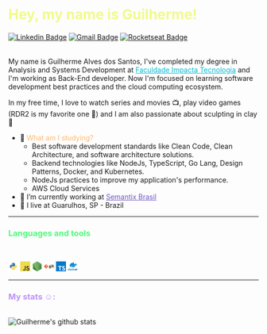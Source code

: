 <h1 style="color: #f1fa8c">Hey, my name is Guilherme!</h1>
<p style="margin-top: 20px">

[![Linkedin Badge](https://img.shields.io/badge/-LinkedIn-blue?style=flat-square&logo=Linkedin&logoColor=white&link=https://www.linkedin.com/in/guilherme-alves-dos-santos/)](https://www.linkedin.com/in/guilherme-alves-dos-santos/)
[![Gmail Badge](https://img.shields.io/badge/-Mail-c14438?style=flat-square&logo=Gmail&logoColor=white&link=mailto:g.dotnot@gmail.com)](mailto:g.dotnot@gmail.com)
[![Rocketseat Badge](https://img.shields.io/badge/-Rocketseat-7159c1?style=flat-square&logo=Apache-RocketMQ&logoColor=white&link=https://app.rocketseat.com.br/me/g-dotnot)](https://app.rocketseat.com.br/me/g-dotnot)

</p>

<p style="margin-top: 32px">
My name is Guilherme Alves dos Santos, I've completed my degree in Analysis and Systems Development at <a href='https://www.impacta.edu.br/' style="color: #00bcd4">Faculdade Impacta Tecnologia</a> and I'm working as Back-End developer. Now I'm focused on learning software development best practices and the cloud computing ecosystem.

In my free time, I love to watch series and movies 📺, play video games (RDR2 is my favorite one 💖) and I am also passionate about sculpting in clay 🎨
</p>

- :thinking: <span style="color:#ffb86c		">What am I studying?</span>
  - Best software development standards like Clean Code, Clean Architecture, and software architecture solutions.
  - Backend technologies like NodeJs, TypeScript, Go Lang, Design Patterns, Docker, and Kubernetes.
  - NodeJs practices to improve my application's performance.
  - AWS Cloud Services
- 🔭 I’m currently working at <a href='https://en.semantix.ai/' style="color: #7159c1">Semantix Brasil</a>
- 🏡 I live at Guarulhos, SP - Brazil


---

<h3 style="color: #50fa7b	">Languages and tools</h3>
<br>

<code><img height="20" src="https://raw.githubusercontent.com/github/explore/80688e429a7d4ef2fca1e82350fe8e3517d3494d/topics/python/python.png"></code>
<code><img height="20" src="https://raw.githubusercontent.com/github/explore/80688e429a7d4ef2fca1e82350fe8e3517d3494d/topics/javascript/javascript.png"></code>
<code><img height="20" src="https://raw.githubusercontent.com/github/explore/80688e429a7d4ef2fca1e82350fe8e3517d3494d/topics/nodejs/nodejs.png"></code>
<code><img height="20" src="https://raw.githubusercontent.com/github/explore/80688e429a7d4ef2fca1e82350fe8e3517d3494d/topics/git/git.png"></code>
<code><img height="20" src="https://raw.githubusercontent.com/github/explore/80688e429a7d4ef2fca1e82350fe8e3517d3494d/topics/typescript/typescript.png"></code>
<code><img height="20" src="https://raw.githubusercontent.com/github/explore/80688e429a7d4ef2fca1e82350fe8e3517d3494d/topics/docker/docker.png"></code>

---
<h3 style="color: #bd93f9	">My stats ☺️:</h3>

<p style="margin-top: 32px">

![Guilherme's github stats](https://github-readme-stats.vercel.app/api?username=gdotnot&show_icons=true&theme=outrun)

</p>


